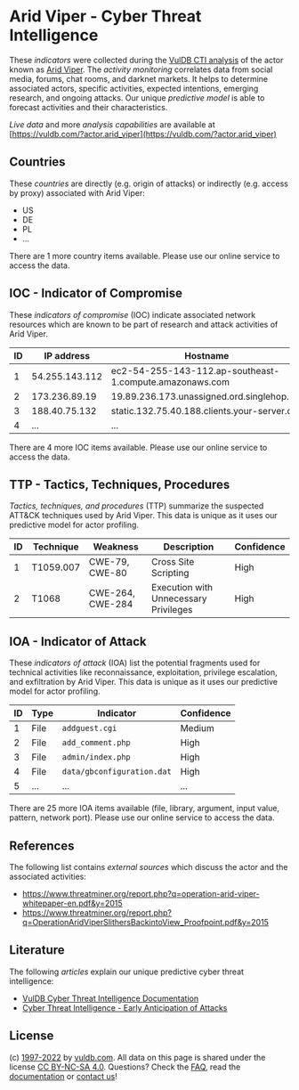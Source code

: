 # Arid Viper - Cyber Threat Intelligence

These _indicators_ were collected during the [VulDB CTI analysis](https://vuldb.com/?kb.cti) of the actor known as [Arid Viper](https://vuldb.com/?actor.arid_viper). The _activity monitoring_ correlates data from social media, forums, chat rooms, and darknet markets. It helps to determine associated actors, specific activities, expected intentions, emerging research, and ongoing attacks. Our unique _predictive model_ is able to forecast activities and their characteristics.

_Live data_ and more _analysis capabilities_ are available at [https://vuldb.com/?actor.arid_viper](https://vuldb.com/?actor.arid_viper)

## Countries

These _countries_ are directly (e.g. origin of attacks) or indirectly (e.g. access by proxy) associated with Arid Viper:

* US
* DE
* PL
* ...

There are 1 more country items available. Please use our online service to access the data.

## IOC - Indicator of Compromise

These _indicators of compromise_ (IOC) indicate associated network resources which are known to be part of research and attack activities of Arid Viper.

ID | IP address | Hostname | Campaign | Confidence
-- | ---------- | -------- | -------- | ----------
1 | 54.255.143.112 | ec2-54-255-143-112.ap-southeast-1.compute.amazonaws.com | - | Medium
2 | 173.236.89.19 | 19.89.236.173.unassigned.ord.singlehop.net | - | High
3 | 188.40.75.132 | static.132.75.40.188.clients.your-server.de | - | High
4 | ... | ... | ... | ...

There are 4 more IOC items available. Please use our online service to access the data.

## TTP - Tactics, Techniques, Procedures

_Tactics, techniques, and procedures_ (TTP) summarize the suspected ATT&CK techniques used by Arid Viper. This data is unique as it uses our predictive model for actor profiling.

ID | Technique | Weakness | Description | Confidence
-- | --------- | -------- | ----------- | ----------
1 | T1059.007 | CWE-79, CWE-80 | Cross Site Scripting | High
2 | T1068 | CWE-264, CWE-284 | Execution with Unnecessary Privileges | High

## IOA - Indicator of Attack

These _indicators of attack_ (IOA) list the potential fragments used for technical activities like reconnaissance, exploitation, privilege escalation, and exfiltration by Arid Viper. This data is unique as it uses our predictive model for actor profiling.

ID | Type | Indicator | Confidence
-- | ---- | --------- | ----------
1 | File | `addguest.cgi` | Medium
2 | File | `add_comment.php` | High
3 | File | `admin/index.php` | High
4 | File | `data/gbconfiguration.dat` | High
5 | ... | ... | ...

There are 25 more IOA items available (file, library, argument, input value, pattern, network port). Please use our online service to access the data.

## References

The following list contains _external sources_ which discuss the actor and the associated activities:

* https://www.threatminer.org/report.php?q=operation-arid-viper-whitepaper-en.pdf&y=2015
* https://www.threatminer.org/report.php?q=OperationAridViperSlithersBackintoView_Proofpoint.pdf&y=2015

## Literature

The following _articles_ explain our unique predictive cyber threat intelligence:

* [VulDB Cyber Threat Intelligence Documentation](https://vuldb.com/?kb.cti)
* [Cyber Threat Intelligence - Early Anticipation of Attacks](https://www.scip.ch/en/?labs.20201022)

## License

(c) [1997-2022](https://vuldb.com/?kb.changelog) by [vuldb.com](https://vuldb.com/?kb.about). All data on this page is shared under the license [CC BY-NC-SA 4.0](https://creativecommons.org/licenses/by-nc-sa/4.0/). Questions? Check the [FAQ](https://vuldb.com/?kb.faq), read the [documentation](https://vuldb.com/?kb) or [contact us](https://vuldb.com/?contact)!
